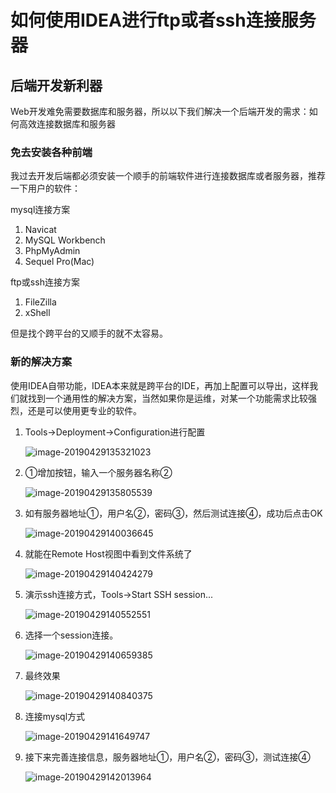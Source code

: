 # 如何使用IDEA进行ftp或者ssh连接服务器

## 后端开发新利器

Web开发难免需要数据库和服务器，所以以下我们解决一个后端开发的需求：如何高效连接数据库和服务器

### 免去安装各种前端

我过去开发后端都必须安装一个顺手的前端软件进行连接数据库或者服务器，推荐一下用户的软件：

mysql连接方案

1. Navicat
2. MySQL Workbench
3. PhpMyAdmin
4. Sequel Pro(Mac)

ftp或ssh连接方案

1. FileZilla
2. xShell

但是找个跨平台的又顺手的就不太容易。

### 新的解决方案

使用IDEA自带功能，IDEA本来就是跨平台的IDE，再加上配置可以导出，这样我们就找到一个通用性的解决方案，当然如果你是运维，对某一个功能需求比较强烈，还是可以使用更专业的软件。

1. Tools->Deployment->Configuration进行配置

   ![image-20190429135321023](../images/image-20190429135321023.png)

2. ①增加按钮，输入一个服务器名称②

   ![image-20190429135805539](../images/image-20190429135805539.png)

3. 如有服务器地址①，用户名②，密码③，然后测试连接④，成功后点击OK

   ![image-20190429140036645](../images/image-20190429140036645.png)

4. 就能在Remote Host视图中看到文件系统了

    ![image-20190429140424279](../images/image-20190429140424279.png)

5. 演示ssh连接方式，Tools->Start SSH session...

    ![image-20190429140552551](../images/image-20190429140552551.png)

6. 选择一个session连接。

   ![image-20190429140659385](../images/image-20190429140659385.png)

7. 最终效果

   ![image-20190429140840375](../images/image-20190429140840375.png)

8. 连接mysql方式

    ![image-20190429141649747](../images/image-20190429141649747.png)

9. 接下来完善连接信息，服务器地址①，用户名②，密码③，测试连接④

    ![image-20190429142013964](../images/image-20190429142013964.png)